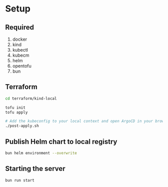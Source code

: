# Setup

## Required

1. docker
2. kind
3. kubectl
4. kubecm
5. helm
6. opentofu
7. bun

## Terraform

```bash
cd terraform/kind-local

tofu init
tofu apply

# Add the kubeconfig to your local context and open ArgoCD in your browser
./post-apply.sh
```

## Publish Helm chart to local registry

```bash
bun helm environment --overwrite
```

## Starting the server

```bash
bun run start
```
